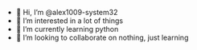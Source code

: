 - 👋 Hi, I’m @alex1009-system32
- 👀 I’m interested in a lot of things
- 🌱 I’m currently learning python
- 💞️ I’m looking to collaborate on nothing, just learning

<!---
alex1009-system32/alex1009-system32 is a ✨ special ✨ repository because its `README.md` (this file) appears on your GitHub profile.
You can click the Preview link to take a look at your changes.
--->
